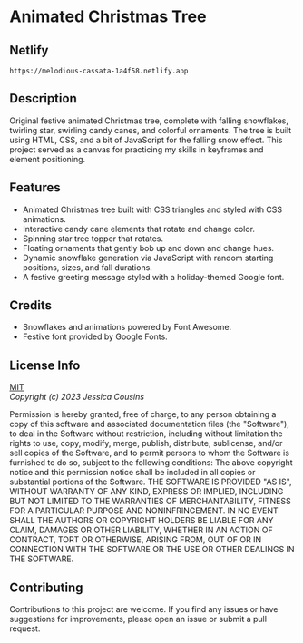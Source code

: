 # Animated Christmas Tree

## Netlify

```
https://melodious-cassata-1a4f58.netlify.app
```

## Description

Original festive animated Christmas tree, complete with falling snowflakes, twirling star, swirling candy canes, and colorful ornaments. The tree is built using HTML, CSS, and a bit of JavaScript for the falling snow effect. This project served as a canvas for practicing my skills in keyframes and element positioning.

## Features

- Animated Christmas tree built with CSS triangles and styled with CSS animations.
- Interactive candy cane elements that rotate and change color.
- Spinning star tree topper that rotates.
- Floating ornaments that gently bob up and down and change hues.
- Dynamic snowflake generation via JavaScript with random starting positions, sizes, and fall durations.
- A festive greeting message styled with a holiday-themed Google font.

## Credits

- Snowflakes and animations powered by Font Awesome.
- Festive font provided by Google Fonts.

## License Info

[MIT](https://choosealicense.com/licenses/mit/)  
_Copyright (c) 2023 Jessica Cousins_

Permission is hereby granted, free of charge, to any person obtaining a copy
of this software and associated documentation files (the "Software"), to deal
in the Software without restriction, including without limitation the rights
to use, copy, modify, merge, publish, distribute, sublicense, and/or sell
copies of the Software, and to permit persons to whom the Software is
furnished to do so, subject to the following conditions:
The above copyright notice and this permission notice shall be included in all
copies or substantial portions of the Software.
THE SOFTWARE IS PROVIDED "AS IS", WITHOUT WARRANTY OF ANY KIND, EXPRESS OR
IMPLIED, INCLUDING BUT NOT LIMITED TO THE WARRANTIES OF MERCHANTABILITY,
FITNESS FOR A PARTICULAR PURPOSE AND NONINFRINGEMENT. IN NO EVENT SHALL THE
AUTHORS OR COPYRIGHT HOLDERS BE LIABLE FOR ANY CLAIM, DAMAGES OR OTHER
LIABILITY, WHETHER IN AN ACTION OF CONTRACT, TORT OR OTHERWISE, ARISING FROM,
OUT OF OR IN CONNECTION WITH THE SOFTWARE OR THE USE OR OTHER DEALINGS IN THE
SOFTWARE.

## Contributing

Contributions to this project are welcome. If you find any issues or have suggestions for improvements, please open an issue or submit a pull request.
